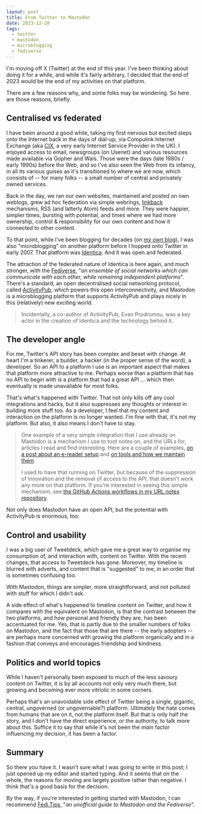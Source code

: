 ```yaml
---
layout: post
title: From Twitter to Mastodon
date: 2023-12-20
tags:
  - twitter
  - mastodon
  - microblogging
  - fediverse
---
```

I'm moving off X (Twitter) at the end of this year. I've been thinking about doing it for a while, and while it's fairly arbitrary, I decided that the end of 2023 would be the end of my activities on that platform. 

There are a few reasons why, and some folks may be wondering. So here are those reasons, briefly.

## Centralised vs federated

I have been around a good while, taking my first nervous but excited steps onto the Internet back in the days of dial-up, via Compulink Internet Exchange (aka [CIX](https://en.wikipedia.org/wiki/CIX_(website)), a very early Internet Service Provider in the UK). I enjoyed access to email, newsgroups (on Usenet) and various resources made available via Gopher and Wais. Those were the days (late 1980s / early 1990s) before the Web, and so I've also seen the Web from its infancy, in all its various guises as it's transitioned to where we are now, which consists of -- for many folks -- a small number of central and privately owned services.

Back in the day, we ran our own websites, maintained and posted on own weblogs, grew ad hoc federation via simple webrings, [linkback](https://en.wikipedia.org/wiki/Linkback) mechanisms, RSS (and latterly Atom) feeds and more. They were happier, simpler times, bursting with potential, and times where we had more ownership, control & responsibility for our own content and how it connected to other content.

To that point, while I've been blogging for decades (on [my own blog](https://qmacro.org/blog/)), I was also "microblogging" on another platform before I hopped onto Twitter in early 2007. That platform was [Identica](https://wiki.p2pfoundation.net/Identica). And it was open and federated. 

The attraction of the federated nature of Identica is here again, and much stronger, with the [Fediverse](https://en.wikipedia.org/wiki/Fediverse), "_an ensemble of social networks which can communicate with each other, while remaining independent platforms_". There's a standard, an open decentralised social networking protocol, called [ActivityPub](https://en.wikipedia.org/wiki/ActivityPub), which powers this open interconnectivity, and Mastodon is a microblogging platform that supports ActivityPub and plays nicely in this (relatively) new exciting world.

> Incidentally, a co-author of ActivityPub, Evan Prodromou, was a key actor in the creation of Identica and the technology behind it.

## The developer angle

For me, Twitter's API story has been complex and beset with change. At heart I'm a tinkerer, a builder, a hacker (in the proper sense of the word), a developer. So an API to a platform I use is an important aspect that makes that platform more attractive to me. Perhaps worse than a platform that has no API to begin with is a platform that had a great API ... which then eventually is made unavailable for most folks.

That's what's happened with Twitter. That not only kills off any cool integrations and hacks, but it also suppresses any thoughts or interest in building more stuff too. As a developer, I feel that my content and interaction on the platform is no longer wanted. I'm fine with that, it's not my platform. But also, it also means I don't have to stay.

> One example of a very simple integration that I use already on Mastodon is a mechanism I use to toot notes on, and the URLs for, articles I read and find interesting. Here are a couple of examples, [on a post about an e-reader setup](https://hachyderm.io/@qmacro/111222914866332574) and [on tools and how we maintain them](https://hachyderm.io/@qmacro/111573647402350578).
>
> I used to have that running on Twitter, but because of the suppression of innovation and the removal of access to the API, that doesn't work any more on that platform. If you're interested in seeing this simple mechanism, see [the GitHub Actions workflows in my URL notes repository](https://github.com/qmacro-org/url-notes/tree/main/.github/workflows).

Not only does Mastodon have an open API, but the potential with ActivityPub is enormous, too.

## Control and usability

I was a big user of Tweetdeck, which gave me a great way to organise my consumption of, and interaction with, content on Twitter. With the recent changes, that access to Tweetdeck has gone. Moreover, my timeline is blurred with adverts, and content that is "suggested" to me, in an order that is sometimes confusing too.

With Mastodon, things are simpler, more straightforward, and not polluted with stuff for which I didn't ask.

A side effect of what's happened to timeline content on Twitter, and how it compares with the equivalent on Mastodon, is that the contrast between the two platforms, and how personal and friendly they are, has been accentuated for me. Yes, that is partly due to the smaller numbers of folks on Mastodon, and the fact that those that are there -- the early adopters -- are perhaps more concerned with growing the platform organically and in a fashion that conveys and encourages friendship and kindness.

## Politics and world topics

While I haven't personally been exposed to much of the less savoury content on Twitter, it is by all accounts not only very much there, but growing and becoming ever more vitriolic in some corners. 

Perhaps that's an unavoidable side effect of Twitter being a single, gigantic, central, ungoverned (or ungovernable?) platform. Ultimately the hate comes from humans that are on it, not the platform itself. But that is only half the story, and I don't have the direct experience, or the authority, to talk more about this. Suffice it to say that while it's not been the _main_ factor influencing my decision, it has been a factor.

## Summary

So there you have it. I wasn't sure what I was going to write in this post; I just opened up my editor and started typing. And it seems that on the whole, the reasons for moving are largely positive rather than negative. I think that's a good basis for the decision.

By the way, if you're interested in getting started with Mastodon, I can recommend [Fedi.Tips](https://fedi.tips/), "_an unofficial guide to Mastodon and the Fediverse_".
